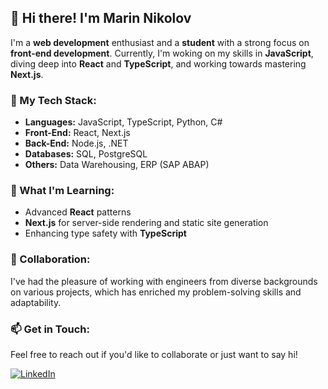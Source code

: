 ## 👋 Hi there! I'm Marin Nikolov

I'm a **web development** enthusiast and a **student** with a strong focus on **front-end development**. Currently, I'm woking on my skills in **JavaScript**, diving deep into **React** and **TypeScript**, and working towards mastering **Next.js**.

### 🔧 My Tech Stack:
- **Languages:** JavaScript, TypeScript, Python, C#
- **Front-End:** React, Next.js
- **Back-End:** Node.js, .NET
- **Databases:** SQL, PostgreSQL
- **Others:** Data Warehousing, ERP (SAP ABAP)

### 🌱 What I'm Learning:
- Advanced **React** patterns
- **Next.js** for server-side rendering and static site generation
- Enhancing type safety with **TypeScript**

### 🤝 Collaboration:
I've had the pleasure of working with engineers from diverse backgrounds on various projects, which has enriched my problem-solving skills and adaptability.

### 📫 Get in Touch:
Feel free to reach out if you'd like to collaborate or just want to say hi!

[![LinkedIn](https://img.shields.io/badge/LinkedIn-MyProfile-blue)](https://www.linkedin.com/in/marin-nikolov-22b64b163)
